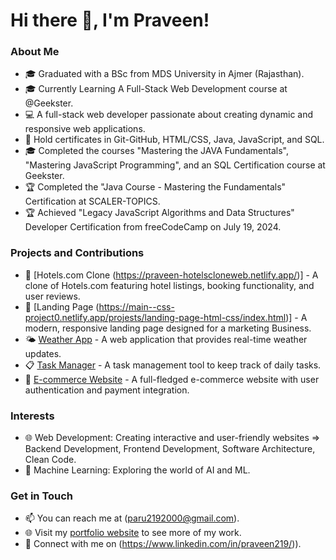 # Hi there 👋, I'm Praveen!

### About Me
- 🎓 Graduated with a BSc from MDS University in Ajmer (Rajasthan).
- 🎓 Currently Learning A Full-Stack Web Development course at @Geekster. 
- 💻 A full-stack web developer passionate about creating dynamic and responsive web applications.
- 🔧 Hold certificates in Git-GitHub, HTML/CSS, Java, JavaScript, and SQL.
- 🎓 Completed the courses "Mastering the JAVA Fundamentals", "Mastering JavaScript Programming", and an SQL Certification course at Geekster.
- 🏆 Completed the "Java Course - Mastering the Fundamentals" Certification at SCALER-TOPICS.
- 🏆 Achieved "Legacy JavaScript Algorithms and Data Structures" Developer Certification from freeCodeCamp on July 19, 2024.
 
### Projects and Contributions
- 🚀 [Hotels.com Clone (https://praveen-hotelscloneweb.netlify.app/)] - A clone of Hotels.com featuring hotel listings, booking functionality, and user reviews.
- 🌟 [Landing Page (https://main--css-project0.netlify.app/projests/landing-page-html-css/index.html)] - A modern, responsive landing page designed for a marketing Business.
- 🌤️ [Weather App](link-to-project) - A web application that provides real-time weather updates.
- 📋 [Task Manager](link-to-project) - A task management tool to keep track of daily tasks.
- 🛒 [E-commerce Website](link-to-project) - A full-fledged e-commerce website with user authentication and payment integration.

### Interests
- 🌐 Web Development: Creating interactive and user-friendly websites => Backend Development, Frontend Development, Software Architecture, Clean Code.
- 🧠 Machine Learning: Exploring the world of AI and ML.

### Get in Touch
- 📫 You can reach me at (paru2192000@gmail.com).
- 🌐 Visit my [portfolio website](link-to-your-website) to see more of my work.
- 💼 Connect with me on (https://www.linkedin.com/in/praveen219/)).


